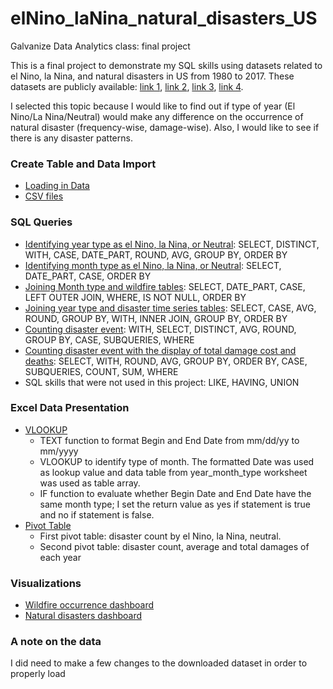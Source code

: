 # elNino_laNina_natural_disasters_US
Galvanize Data Analytics class: final project

This is a final project to demonstrate my SQL skills using datasets related to el Nino, la Nina, and natural disasters in US from 1980 to 2017. These datasets are publicly available: [link 1](http://origin.cpc.ncep.noaa.gov/products/analysis_monitoring/ensostuff/ONI_v5.php), [link 2](https://www.ncdc.noaa.gov/billions/events/US/1980-2018), [link 3](https://www.ncdc.noaa.gov/billions/time-series), [link 4](https://www.ncdc.noaa.gov/societal-impacts/wildfires/ytd/0?params[]=acres&params[]=fires).

I selected this topic because I would like to find out if type of year (El Nino/La Nina/Neutral) would make any difference on the occurrence of natural disaster (frequency-wise, damage-wise). Also, I would like to see if there is any disaster patterns.

### Create Table and Data Import
* [Loading in Data](https://github.com/nitroamy/elNino_laNina_natural_disasters_US/tree/master/create_table_load_data)
* [CSV files](https://github.com/nitroamy/elNino_laNina_natural_disasters_US/tree/master/create_table_load_data/CSV%20Files)

### SQL Queries
* [Identifying year type as el Nino, la Nina, or Neutral](https://github.com/nitroamy/elNino_laNina_natural_disasters_US/blob/master/SQL_Queries/identifiying_year_type.sql):
SELECT, DISTINCT, WITH, CASE, DATE_PART, ROUND, AVG, GROUP BY, ORDER BY
* [Identifying month type as el Nino, la Nina, or Neutral](https://github.com/nitroamy/elNino_laNina_natural_disasters_US/blob/master/SQL_Queries/identifiying_month_type.sql):
SELECT, DATE_PART, CASE, ORDER BY
* [Joining Month type and wildfire tables](https://github.com/nitroamy/elNino_laNina_natural_disasters_US/blob/master/SQL_Queries/joining_monthtype_and_wildfire_tables.sql):
SELECT, DATE_PART, CASE, LEFT OUTER JOIN, WHERE, IS NOT NULL, ORDER BY
* [Joining year type and disaster time series tables](https://github.com/nitroamy/elNino_laNina_natural_disasters_US/blob/master/SQL_Queries/joining_monthtype_and_wildfire_tables.sql):
SELECT, CASE, AVG, ROUND, GROUP BY, WITH, INNER JOIN, GROUP BY, ORDER BY
* [Counting disaster event](https://github.com/nitroamy/elNino_laNina_natural_disasters_US/blob/master/SQL_Queries/counting_severe_disaster_events_each_year.sql):
WITH, SELECT, DISTINCT, AVG, ROUND, GROUP BY, CASE, SUBQUERIES, WHERE
* [Counting disaster event with the display of total damage cost and deaths](https://github.com/nitroamy/elNino_laNina_natural_disasters_US/blob/master/SQL_Queries/counting_disaster_events_and_total_damage_cost_deaths.sql):
SELECT, WITH, ROUND, AVG, GROUP BY, ORDER BY, CASE, SUBQUERIES, COUNT, SUM, WHERE
* SQL skills that were not used in this project: LIKE, HAVING, UNION

### Excel Data Presentation
* [VLOOKUP](https://github.com/nitroamy/elNino_laNina_natural_disasters_US/blob/master/Excel/vlookup.xlsx)
  * TEXT function to format Begin and End Date from mm/dd/yy to mm/yyyy
  * VLOOKUP to identify type of month. The formatted Date was used as lookup value and data table from year_month_type worksheet was used as table array.
  * IF function to evaluate whether Begin Date and End Date have the same month type; I set the return value as yes if statement is true and no if statement is false.
* [Pivot Table](https://github.com/nitroamy/elNino_laNina_natural_disasters_US/blob/master/Excel/pivot%20table.xlsx)
  * First pivot table: disaster count by el Nino, la Nina, neutral.
  * Second pivot table: disaster count, average and total damages of each year

### Visualizations
* [Wildfire occurrence dashboard](https://public.tableau.com/views/WildfireandelNinolaNina/wildfiredashboard?:embed=y&:display_count=yes&publish=yes)
* [Natural disasters dashboard]()
### A note on the data
I did need to make a few changes to the downloaded dataset in order to properly load
